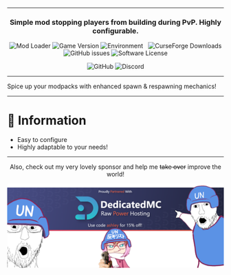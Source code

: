 <div align="center">

___

### Simple mod stopping players from building during PvP. Highly configurable.

![Mod Loader](https://img.shields.io/badge/mod_loader-forge-ffe8e9?style=for-the-badge&labelColor=ffced2)
![Game Version](https://img.shields.io/badge/game_version-1.19.2-ffe8e9?style=for-the-badge&labelColor=ffced2)
![Environment](https://img.shields.io/badge/environment-server-ffe8e9?style=for-the-badge&labelColor=ffced2)
&nbsp;
![CurseForge Downloads](https://img.shields.io/curseforge/dt/977518?style=for-the-badge&logo=curseforge&labelColor=ffceea&color=ffe8f5&link=https://www.curseforge.com/minecraft/mc-mods/sleeping-around)
![GitHub issues](https://img.shields.io/github/issues/kawaiicakes/SleepingAround?style=for-the-badge&logo=github&labelColor=ffceea&color=ffe8f5&link=https://github.com/kawaiicakes/SleepingAround/blob/main/LICENSE)
![Software License](https://img.shields.io/badge/license-MIT-ffe8f5?style=for-the-badge&labelColor=ffceea&link=https://github.com/kawaiicakes/SleepingAround/blob/main/LICENSE)

![GitHub](https://img.shields.io/badge/-github-fee8ff?style=for-the-badge&logo=github&labelColor=fcceff&link=https://github.com/kawaiicakes)
![Discord](https://img.shields.io/badge/-discord-fee8ff?style=for-the-badge&logo=discord&labelColor=fcceff&link=https://www.youtube.com/watch?v=dQw4w9WgXcQ)

___
</div>

Spice up your modpacks with enhanced spawn & respawning mechanics! 

---

# 📖 Information

- Easy to configure
- Highly adaptable to your needs!

___

<div align="center"> Also, check out my very lovely sponsor and help me <s>take over</s> improve the world! </div>

[![Sponsor!](https://raw.githubusercontent.com/kawaiicakes/kawaiicakes.github.io/main/dedimcashley.png 'Sponsor!')](https://dedimc.promo/ashley)
